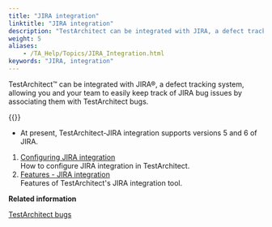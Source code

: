 ```yaml
--- 
title: "JIRA integration"
linktitle: "JIRA integration"
description: "TestArchitect can be integrated with JIRA, a defect tracking system, allowing you and your team to easily keep track of JIRA bug issues by associating them with TestArchitect bugs."
weight: 5
aliases: 
    - /TA_Help/Topics/JIRA_Integration.html
keywords: "JIRA, integration"
---
```


TestArchitect™ can be integrated with JIRA®, a defect tracking system, allowing you and your team to easily keep track of JIRA bug issues by associating them with TestArchitect bugs.

{{<note>}}

-   At present, TestArchitect-JIRA integration supports versions 5 and 6 of JIRA.

1.  [Configuring JIRA integration](/TA_Help/Topics/JIRA_configuration.html)  
How to configure JIRA integration in TestArchitect.
2.  [Features - JIRA integration](/TA_Help/Topics/JIRA_features.html)  
Features of TestArchitect's JIRA integration tool.




**Related information**  


[TestArchitect bugs](/TA_Help/Topics/Bugs.html)

